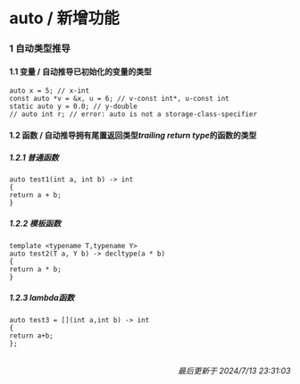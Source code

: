 # auto / 新增功能<br>
### 1 自动类型推导<br>
#### 1.1 变量 / 自动推导已初始化的变量的类型<br>
```auto x = 5; // x-int```<br>
```const auto *v = &x, u = 6; // v-const int*, u-const int```<br>
```static auto y = 0.0; // y-double```<br>
```// auto int r; // error: auto is not a storage-class-specifier```<br>
#### 1.2 函数 / 自动推导拥有尾置返回类型*trailing return type*的函数的类型<br>
##### 1.2.1 普通函数<br>
```auto test1(int a, int b) -> int```<br>
```{```<br>
```return a + b;```<br>
```}```<br>
##### 1.2.2 模板函数<br>
```template <typename T,typename Y>```<br>
```auto test2(T a, Y b) -> decltype(a * b)```<br>
```{```<br>
```return a * b;```<br>
```}```<br>
##### 1.2.3 lambda函数<br>
```auto test3 = [](int a,int b) -> int```<br>
```{```<br>
```return a+b;```<br>
```};```<br>
<br><p align="right">*最后更新于 2024/7/13 23:31:03*